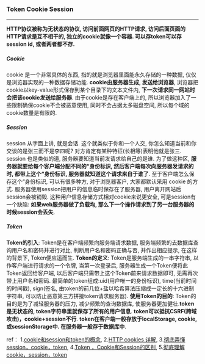 ###  Token Cookie Session
***
**HTTP协议被称为无状态的协议, 访问前面网页的HTTP请求, 访问后面页面的HTTP请求是互不相干的, 独立的cookie就像一个容器. 可以存token可以存session id, 或者两者都不存.**



##### Cookie
cookie 是一个非常具体的东西, 指的就是浏览器里面能永久存储的一种数据, 仅仅是浏览器实现的一种数据存储功能. 
**cookie由服务器生成, 发送给浏览器**, 浏览器把cookie以key-value形式保存到某个目录下的文本文件内, **下一次请求同一网站时会把该cookie发送给服务器**. 由于cookie是存在客户端上的, 所以浏览器加入了一些限制确保cookie不会被恶意使用, 同时不会占据太多磁盘空间, 所以每个域的cookie数量是有限的.



##### Session

session 从字面上讲, 就是会话. 这个就类似于你和一个人交, 你怎么知道当前和你交谈的是张三而不是李四呢? 对方肯定有某种特征(长相等)表明他就是张三. 
session 也是类似的道, 服务器要知道当前发请求给自己的是谁. 为了做这种区, **服务器就要给每个客户端分配不同的“身份标识, 然后客户端每次向服务器发请求的时, 都带上这个“身份标识, 服务器就知道这个请求来自于谁了**. 至于客户端怎么保存这个“身份标识, 可以有很多种方, 对于浏览器客户, 大家都默认采用 cookie 的方式. 
服务器使用session把用户的信息临时保存在了服务器, 用户离开网站后session会被销毁. 这种用户信息存储方式相对cookie来说更安全, 可是session有一个缺陷: **如果web服务器做了负载均, 那么下一个操作请求到了另一台服务器的时候session会丢失**. 



##### Token
**Token的引入**: Token是在客户端频繁向服务端请求数据, 服务端频繁的去数据库查询用户名和密码并进行对比, 判断用户名和密码正确与否, 并作出相应提示, 在这样的背景下, Token便应运而生. 
**Token的定义**: Token是服务端生成的一串字符串, 以作客户端进行请求的一个令牌, 当第一次登录后, 服务器生成一个Token便将此Token返回给客户端, 以后客户端只需带上这个Token前来请求数据即可, 无需再次带上用户名和密码. 最简单的token组成:uid(用户唯一的身份标识), time(当前时间的时间戳), sign(签名, 由token的前几位+盐以哈希算法压缩成一定长的十六进制字符串, 可以防止恶意第三方拼接token请求服务器).
**使用Token的目的**: Token的目的是为了减轻服务器的压力, 减少频繁的查询数据库, 使服务器更加健壮.**token是无状态的, token字符串里就保存了所有的用户信息**. **token可以抵抗CSRF(跨域攻击)，cookie+session不行**. **token在客户端一般存放于localStorage, cookie, 或sessionStorage中. 在服务器一般存于数据库中**.



ref：
1.[cookie和session和token的概念](https://blog.csdn.net/qq_37615098/article/details/83552170),   2.[HTTP cookies 详解](http://bubkoo.com/2014/04/21/http-cookies-explained/),   3.[彻底弄懂session，cookie，token](https://segmentfault.com/a/1190000017831088),   4.[Token ，Cookie和Session的区别](https://www.cnblogs.com/JamesWang1993/p/8593494.html),   5.[彻底理解cookie，session，token](https://www.cnblogs.com/moyand/p/9047978.html)